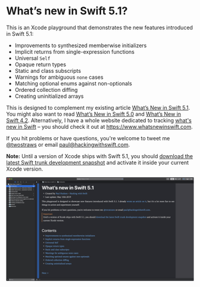 # What’s new in Swift 5.1?

This is an Xcode playground that demonstrates the new features introduced in Swift 5.1: 

* Improvements to synthesized memberwise initializers
* Implicit returns from single-expression functions
* Universal `Self`
* Opaque return types
* Static and class subscripts
* Warnings for ambiguous `none` cases
* Matching optional enums against non-optionals
* Ordered collection diffing
* Creating uninitialized arrays

This is designed to complement my existing article [What’s New in Swift 5.1](https://www.hackingwithswift.com/articles/182/whats-new-in-swift-5-1). You might also want to read [What’s New in Swift 5.0](https://www.hackingwithswift.com/articles/126/whats-new-in-swift-5.0) and [What’s New in Swift 4.2](https://www.hackingwithswift.com/articles/77/whats-new-in-swift-4-2). Alternatively, I have a whole website dedicated to tracking [what's new in Swift](https://www.whatsnewinswift.com) – you should check it out at <https://www.whatsnewinswift.com>.

If you hit problems or have questions, you're welcome to tweet me [@twostraws](https://twitter.com/twostraws) or email <paul@hackingwithswift.com>.

**Note:** Until a version of Xcode ships with Swift 5.1, you should [download the latest Swift trunk development snapshot](https://swift.org/download/) and activate it inside your current Xcode version.

![Screenshot of Xcode 10.2 running this playground.](playground-screenshot.png)
